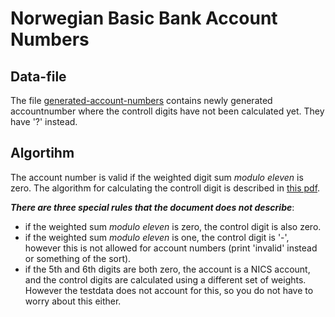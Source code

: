 Norwegian Basic Bank Account Numbers
====================================

Data-file
---------
The file [generated-account-numbers](generated_account_numbers.txt) contains newly generated accountnumber where the controll digits have not been calculated yet. They have '?' instead.

Algortihm
---------
The account number is valid if the weighted digit sum _modulo eleven_ is zero.
The algorithm for calculating the controll digit is described in [this pdf](algoritme_kontrollsiffer_norske_bban.pdf).

_**There are three special rules that the document does not describe**_:
 - if the weighted sum _modulo eleven_ is zero, the control digit is also zero.
 - if the weighted sum _modulo eleven_ is one, the control digit is '-', however this is not allowed for account numbers (print 'invalid' instead or something of the sort).
 - if the 5th and 6th digits are both zero, the account is a NICS account, and the control digits are calculated using a different set of weights. However the testdata does not account for this, so you do not have to worry about this either.
